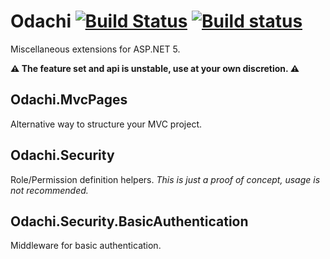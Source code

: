 # Odachi [![Build Status](https://travis-ci.org/Kukkimonsuta/Odachi.svg?branch=master)](https://travis-ci.org/Kukkimonsuta/Odachi) [![Build status](https://ci.appveyor.com/api/projects/status/spbrm8id15t27y08/branch/master?svg=true)](https://ci.appveyor.com/project/Kukkimonsuta/odachi/branch/master)

Miscellaneous extensions for ASP.NET 5.

**:warning: The feature set and api is unstable, use at your own discretion. :warning:**

## Odachi.MvcPages

Alternative way to structure your MVC project.

## Odachi.Security

Role/Permission definition helpers. *This is just a proof of concept, usage is not recommended.*

## Odachi.Security.BasicAuthentication

Middleware for basic authentication.

